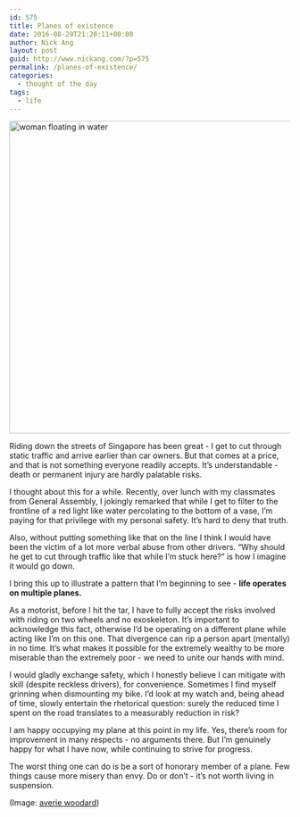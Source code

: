 ```yaml
---
id: 575
title: Planes of existence
date: 2016-08-29T21:20:11+00:00
author: Nick Ang
layout: post
guid: http://www.nickang.com/?p=575
permalink: /planes-of-existence/
categories:
  - thought of the day
tags:
  - life
---
```

<img class="wp-image-576 size-large" src="http://www.nickang.com/wp-content/uploads/2016/08/photo-1468818519844-64bc429824de-1024x683.jpeg" alt="woman floating in water" width="840" height="560" />

Riding down the streets of Singapore has been great - I get to cut through static traffic and arrive earlier than car owners. But that comes at a price, and that is not something everyone readily accepts. It’s understandable - death or permanent injury are hardly palatable risks.

I thought about this for a while. Recently, over lunch with my classmates from General Assembly, I jokingly remarked that while I get to filter to the frontline of a red light like water percolating to the bottom of a vase, I’m paying for that privilege with my personal safety. It’s hard to deny that truth.

Also, without putting something like that on the line I think I would have been the victim of a lot more verbal abuse from other drivers. “Why should he get to cut through traffic like that while I’m stuck here?” is how I imagine it would go down.

I bring this up to illustrate a pattern that I’m beginning to see - <strong>life operates on multiple planes.</strong>

As a motorist, before I hit the tar, I have to fully accept the risks involved with riding on two wheels and no exoskeleton. It’s important to acknowledge this fact, otherwise I’d be operating on a different plane while acting like I’m on this one. That divergence can rip a person apart (mentally) in no time. It’s what makes it possible for the extremely wealthy to be more miserable than the extremely poor - we need to unite our hands with mind.

I would gladly exchange safety, which I honestly believe I can mitigate with skill (despite reckless drivers), for convenience. Sometimes I find myself grinning when dismounting my bike. I’d look at my watch and, being ahead of time, slowly entertain the rhetorical question: surely the reduced time I spent on the road translates to a measurably reduction in risk?

I am happy occupying my plane at this point in my life. Yes, there’s room for improvement in many respects - no arguments there. But I’m genuinely happy for what I have now, while continuing to strive for progress.

The worst thing one can do is be a sort of honorary member of a plane. Few things cause more misery than envy. Do or don’t - it’s not worth living in suspension.

(Image: <a href="https://unsplash.com/@averieclaire">averie woodard</a>)